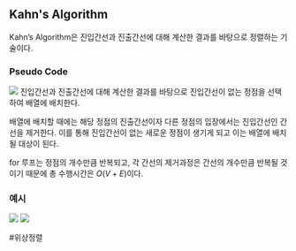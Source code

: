 ## Kahn's Algorithm
Kahn’s Algorithm은 진입간선과 진출간선에 대해 계산한 결과를 바탕으로 정렬하는 기술이다.
### Pseudo Code
![](https://i.imgur.com/Hch5ESV.png)
진입간선과 진출간선에 대해 계산한 결과를 바탕으로 진입간선이 없는 정점을 선택하여 배열에 배치한다.

배열에 배치할 때에는 해당 정점의 진출간선이자 다른 정점의 입장에서는 진입간선인 간선을 제거한다. 이를 통해 진입간선이 없는 새로운 정점이 생기게 되고 이는 배열에 배치될 대상이 된다.

for 루프는 정점의 개수만큼 반복되고, 각 간선의 제거과정은 간선의 개수만큼 반복될 것이기 때문에 총 수행시간은 $O(V+E)$이다.

### 예시

![](https://i.imgur.com/HCQK0ZI.png)
![](https://i.imgur.com/dM49bYg.png)

#위상정렬